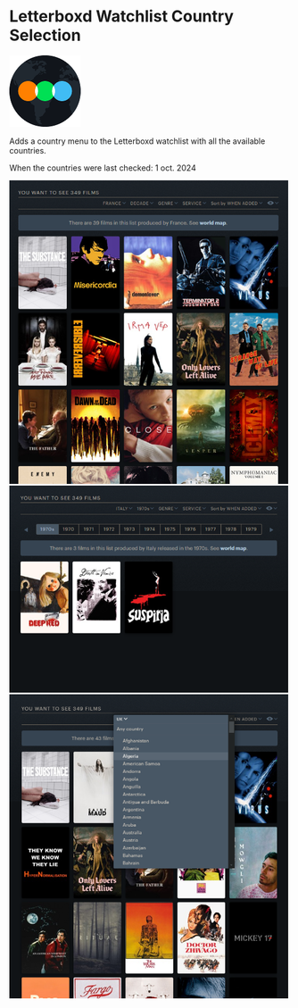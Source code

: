 # Letterboxd Watchlist Country Selection

<img src="icon128.png">

Adds a country menu to the Letterboxd watchlist with all the available countries.

When the countries were last checked: 1 oct. 2024

<img src="example1.png" width="500">

<img src="example2.png" width="500">

<img src="example3.png" width="500">
